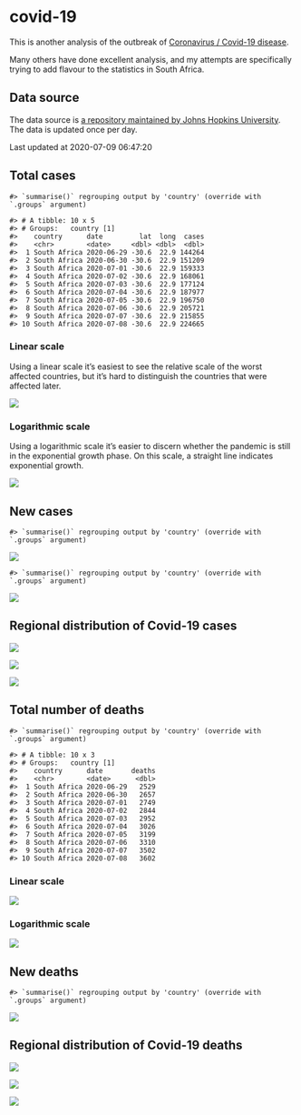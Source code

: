 
<!-- README.md is generated from README.Rmd. Please edit that file -->

# covid-19

<!-- badges: start -->

<!-- badges: end -->

This is another analysis of the outbreak of [Coronavirus / Covid-19
disease](https://en.wikipedia.org/wiki/Coronavirus_disease_2019).

Many others have done excellent analysis, and my attempts are
specifically trying to add flavour to the statistics in South Africa.

## Data source

The data source is [a repository maintained by Johns Hopkins
University](https://github.com/CSSEGISandData/COVID-19). The data is
updated once per day.

Last updated at 2020-07-09 06:47:20

## Total cases

    #> `summarise()` regrouping output by 'country' (override with `.groups` argument)

    #> # A tibble: 10 x 5
    #> # Groups:   country [1]
    #>    country      date         lat  long  cases
    #>    <chr>        <date>     <dbl> <dbl>  <dbl>
    #>  1 South Africa 2020-06-29 -30.6  22.9 144264
    #>  2 South Africa 2020-06-30 -30.6  22.9 151209
    #>  3 South Africa 2020-07-01 -30.6  22.9 159333
    #>  4 South Africa 2020-07-02 -30.6  22.9 168061
    #>  5 South Africa 2020-07-03 -30.6  22.9 177124
    #>  6 South Africa 2020-07-04 -30.6  22.9 187977
    #>  7 South Africa 2020-07-05 -30.6  22.9 196750
    #>  8 South Africa 2020-07-06 -30.6  22.9 205721
    #>  9 South Africa 2020-07-07 -30.6  22.9 215855
    #> 10 South Africa 2020-07-08 -30.6  22.9 224665

### Linear scale

Using a linear scale it’s easiest to see the relative scale of the worst
affected countries, but it’s hard to distinguish the countries that were
affected later.

![](README_files/figure-gfm/unnamed-chunk-5-1.png)<!-- -->

### Logarithmic scale

Using a logarithmic scale it’s easier to discern whether the pandemic is
still in the exponential growth phase. On this scale, a straight line
indicates exponential growth.

![](README_files/figure-gfm/unnamed-chunk-6-1.png)<!-- -->

## New cases

    #> `summarise()` regrouping output by 'country' (override with `.groups` argument)

![](README_files/figure-gfm/unnamed-chunk-7-1.png)<!-- -->

    #> `summarise()` regrouping output by 'country' (override with `.groups` argument)

![](README_files/figure-gfm/unnamed-chunk-8-1.png)<!-- -->

## Regional distribution of Covid-19 cases

![](README_files/figure-gfm/unnamed-chunk-9-1.png)<!-- -->

![](README_files/figure-gfm/unnamed-chunk-10-1.png)<!-- -->

![](README_files/figure-gfm/unnamed-chunk-11-1.png)<!-- -->

## Total number of deaths

    #> `summarise()` regrouping output by 'country' (override with `.groups` argument)

    #> # A tibble: 10 x 3
    #> # Groups:   country [1]
    #>    country      date       deaths
    #>    <chr>        <date>      <dbl>
    #>  1 South Africa 2020-06-29   2529
    #>  2 South Africa 2020-06-30   2657
    #>  3 South Africa 2020-07-01   2749
    #>  4 South Africa 2020-07-02   2844
    #>  5 South Africa 2020-07-03   2952
    #>  6 South Africa 2020-07-04   3026
    #>  7 South Africa 2020-07-05   3199
    #>  8 South Africa 2020-07-06   3310
    #>  9 South Africa 2020-07-07   3502
    #> 10 South Africa 2020-07-08   3602

### Linear scale

![](README_files/figure-gfm/unnamed-chunk-14-1.png)<!-- -->

### Logarithmic scale

![](README_files/figure-gfm/unnamed-chunk-15-1.png)<!-- -->

## New deaths

    #> `summarise()` regrouping output by 'country' (override with `.groups` argument)

![](README_files/figure-gfm/unnamed-chunk-16-1.png)<!-- -->

## Regional distribution of Covid-19 deaths

![](README_files/figure-gfm/unnamed-chunk-17-1.png)<!-- -->

![](README_files/figure-gfm/unnamed-chunk-18-1.png)<!-- -->

![](README_files/figure-gfm/unnamed-chunk-19-1.png)<!-- -->
